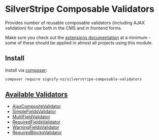 # SilverStripe Composable Validators

Provides number of reusable composable validators (including AJAX validation) for use both in the CMS and in frontend forms.

Make sure you check out the [extensions documentation](docs/en/02-extensions.md) at a minimum - some of these should be applied in almost all projects using this module.

## Install

Install via [composer](https://getcomposer.org):

```bash
composer require signify-nz/silverstripe-composable-validators
```

## [Available Validators](docs/en/01-validators.md)
- [AjaxCompositeValidator](docs/en/01-validators.md#ajaxcompositevalidator)
- [SimpleFieldsValidator](docs/en/01-validators.md#simplefieldsvalidator)
- [MultiFieldValidator](docs/en/01-validators.md#multifieldvalidator)
- [RequiredFieldsValidator](docs/en/01-validators.md#requiredfieldsvalidator)
- [WarningFieldsValidator](docs/en/01-validators.md#warningfieldsvalidator)
- [RequiredBlocksValidator](docs/en/01-validators.md#requiredblocksvalidator)
